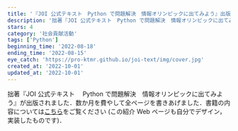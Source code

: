 ```yaml
---
title: '『JOI 公式テキスト　Python で問題解決　情報オリンピックに出てみよう』出版'
description: '拙著『JOI 公式テキスト　Python で問題解決　情報オリンピックに出てみよう』が出版されました．'
stars: 4
category: '社会貢献活動'
tags: ['Python']
beginning_time: '2022-08-18'
ending_time: '2022-08-15'
eye_catch: 'https://pro-ktmr.github.io/joi-text/img/cover.jpg'
created_at: '2022-10-01'
updated_at: '2022-10-01'
---
```


拙著『JOI 公式テキスト　 Python で問題解決　情報オリンピックに出てみよう』が出版されました．数か月を費やして全ページを書きあげました．書籍の内容については[こちら](https://pro-ktmr.github.io/joi-text/)をご覧ください (この紹介 Web ページも自分でデザイン，実装したものです)．
